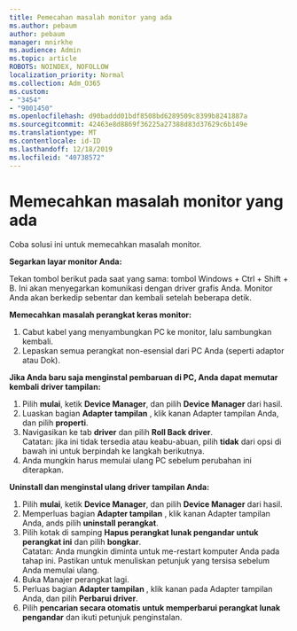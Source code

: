 ```yaml
---
title: Pemecahan masalah monitor yang ada
ms.author: pebaum
author: pebaum
manager: mnirkhe
ms.audience: Admin
ms.topic: article
ROBOTS: NOINDEX, NOFOLLOW
localization_priority: Normal
ms.collection: Adm_O365
ms.custom:
- "3454"
- "9001450"
ms.openlocfilehash: d90baddd01bdf8508bd6289509c8399b8241887a
ms.sourcegitcommit: 42463e8d8869f36225a27388d83d37629c6b149e
ms.translationtype: MT
ms.contentlocale: id-ID
ms.lasthandoff: 12/18/2019
ms.locfileid: "40738572"
---
```

# <a name="troubleshoot-an-existing-monitor"></a>Memecahkan masalah monitor yang ada

Coba solusi ini untuk memecahkan masalah monitor. 

**Segarkan layar monitor Anda:**

Tekan tombol berikut pada saat yang sama: tombol Windows + Ctrl + Shift + B. Ini akan menyegarkan komunikasi dengan driver grafis Anda. Monitor Anda akan berkedip sebentar dan kembali setelah beberapa detik.

**Memecahkan masalah perangkat keras monitor:**

1. Cabut kabel yang menyambungkan PC ke monitor, lalu sambungkan kembali.
2. Lepaskan semua perangkat non-esensial dari PC Anda (seperti adaptor atau Dok).

**Jika Anda baru saja menginstal pembaruan di PC, Anda dapat memutar kembali driver tampilan:**

1. Pilih **mulai**, ketik **Device Manager**, dan pilih **Device Manager** dari hasil.
2. Luaskan bagian **Adapter tampilan** , klik kanan Adapter tampilan Anda, dan pilih **properti**.
3. Navigasikan ke tab **driver** dan pilih **Roll Back driver**. <br>
Catatan: jika ini tidak tersedia atau keabu-abuan, pilih **tidak** dari opsi di bawah ini untuk berpindah ke langkah berikutnya.
4. Anda mungkin harus memulai ulang PC sebelum perubahan ini diterapkan.

**Uninstall dan menginstal ulang driver tampilan Anda:**

1. Pilih **mulai**, ketik **Device Manager**, dan pilih **Device Manager** dari hasil.
2. Memperluas bagian **Adapter tampilan** , klik kanan Adapter tampilan Anda, ands pilih **uninstall perangkat**. 
3. Pilih kotak di samping **Hapus perangkat lunak pengandar untuk perangkat ini** dan pilih **bongkar**.<br>
Catatan: Anda mungkin diminta untuk me-restart komputer Anda pada tahap ini. Pastikan untuk menuliskan petunjuk yang tersisa sebelum Anda memulai ulang.
4. Buka Manajer perangkat lagi.
5. Perluas bagian **Adapter tampilan** , klik kanan pada Adapter tampilan Anda, dan pilih **Perbarui driver**.
6. Pilih **pencarian secara otomatis untuk memperbarui perangkat lunak pengandar** dan ikuti petunjuk penginstalan.